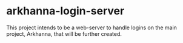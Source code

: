 # arkhanna-login-server

This project intends to be a web-server to handle logins on the main project, Arkhanna, that will be further created.